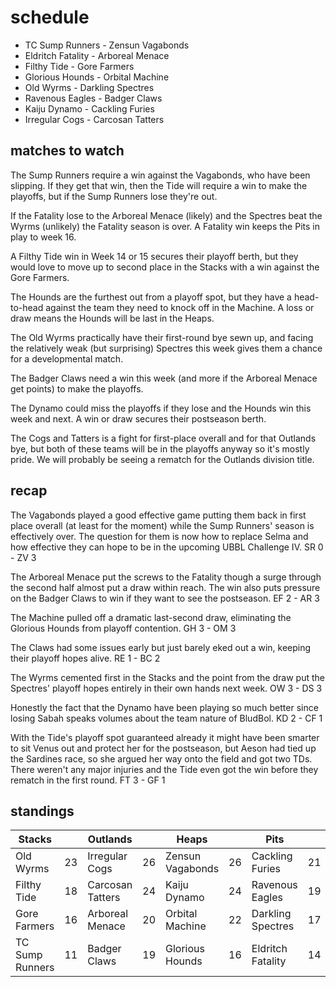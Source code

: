 # schedule

* TC Sump Runners - Zensun Vagabonds
* Eldritch Fatality - Arboreal Menace
* Filthy Tide - Gore Farmers
* Glorious Hounds - Orbital Machine
* Old Wyrms - Darkling Spectres
* Ravenous Eagles - Badger Claws 
* Kaiju Dynamo - Cackling Furies
* Irregular Cogs - Carcosan Tatters


## matches to watch

The Sump Runners require a win against the Vagabonds, who have been slipping. If they get that win, then the Tide will require a win to make the playoffs, but if the Sump Runners lose they're out.

If the Fatality lose to the Arboreal Menace (likely) and the Spectres beat the Wyrms (unlikely) the Fatality season is over. A Fatality win keeps the Pits in play to week 16.

A Filthy Tide win in Week 14 or 15 secures their playoff berth, but they would love to move up to second place in the Stacks with a win against the Gore Farmers.

The Hounds are the furthest out from a playoff spot, but they have a head-to-head against the team they need to knock off in the Machine. A loss or draw means the Hounds will be last in the Heaps.

The Old Wyrms practically have their first-round bye sewn up, and facing the relatively weak (but surprising) Spectres this week gives them a chance for a developmental match.

The Badger Claws need a win this week (and more if the Arboreal Menace get points) to make the playoffs.

The Dynamo could miss the playoffs if they lose and the Hounds win this week and next. A win or draw secures their postseason berth.

The Cogs and Tatters is a fight for first-place overall and for that Outlands bye, but both of these teams will be in the playoffs anyway so it's mostly pride. We will probably be seeing a rematch for the Outlands division title.

## recap

The Vagabonds played a good effective game putting them back in first place overall (at least for the moment) while the Sump Runners' season is effectively over. The question for them is now how to replace Selma and how effective they can hope to be in the upcoming UBBL Challenge IV. SR 0 - ZV 3

The Arboreal Menace put the screws to the Fatality though a surge through the second half almost put a draw within reach. The win also puts pressure on the Badger Claws to win if they want to see the postseason. EF 2 - AR 3

The Machine pulled off a dramatic last-second draw, eliminating the Glorious Hounds from playoff contention. GH 3 - OM 3

The Claws had some issues early but just barely eked out a win, keeping their playoff hopes alive. RE 1 - BC 2

The Wyrms cemented first in the Stacks and the point from the draw put the Spectres' playoff hopes entirely in their own hands next week. OW 3 - DS 3

Honestly the fact that the Dynamo have been playing so much better since losing Sabah speaks volumes about the team nature of BludBol. KD 2 - CF 1

With the Tide's playoff spot guaranteed already it might have been smarter to sit Venus out and protect her for the postseason, but Aeson had tied up the Sardines race, so she argued her way onto the field and got two TDs. There weren't any major injuries and the Tide even got the win before they rematch in the first round. FT 3 - GF 1

## standings

| Stacks |  | Outlands |  | Heaps |  | Pits |  |
|-------|-----|--|--|------|------|--|--|
| Old Wyrms | 23 | Irregular Cogs | 26 | Zensun Vagabonds | 26 | Cackling Furies | 21 |
| Filthy Tide | 18 | Carcosan Tatters | 24 | Kaiju Dynamo | 24 | Ravenous Eagles | 19 |
| Gore Farmers | 16 | Arboreal Menace | 20 | Orbital Machine | 22 | Darkling Spectres | 17 |
| TC Sump Runners | 11 | Badger Claws | 19 |  Glorious Hounds | 16 | Eldritch Fatality | 14 |